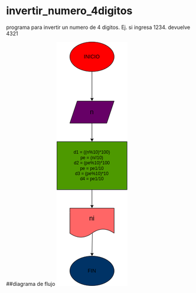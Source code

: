 # invertir_numero_4digitos

programa para invertir un numero de 4 digitos. Ej. si ingresa 1234. devuelve 4321

##diagrama de flujo
![diagrama de flujo](diagrama.png "diagrama de flujo")